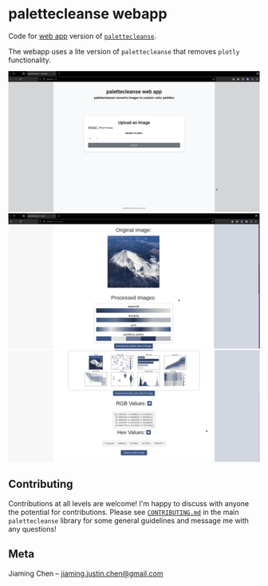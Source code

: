 # palettecleanse webapp
Code for [web app](https://palettecleanse.pythonanywhere.com/) version of [`palettecleanse`](https://github.com/sansona/palettecleanse). 

The webapp uses a lite version of `palettecleanse` that removes `plotly` functionality.

![index](palettecleanse_lite/images/index.png "Index")
![result](palettecleanse_lite/images/result.png "Result")
![result2](palettecleanse_lite/images/result2.png "Result2")

## Contributing
Contributions at all levels are welcome! I'm happy to discuss with anyone the potential for contributions. Please see [`CONTRIBUTING.md`](https://github.com/sansona/palettecleanse/blob/main/CONTRIBUTING.md) in the main `palettecleanse` library for some general guidelines and message me with any questions!

## Meta
Jiaming Chen –  jiaming.justin.chen@gmail.com
